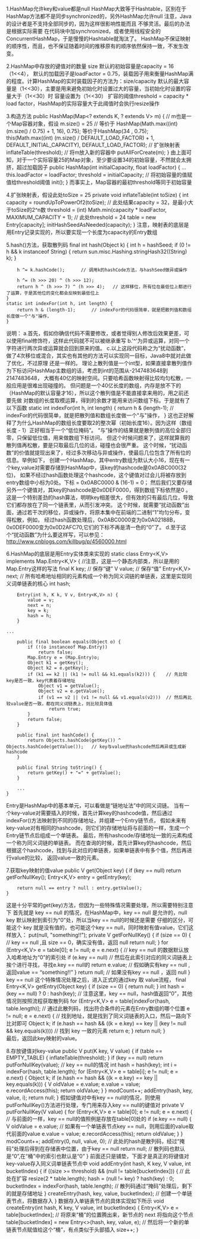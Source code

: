 1.HashMap允许key和value都是null
  HashMap大致等于Hashtable，区别在于HashMap方法都不是同步synchronized的，另外HashMap允许null
    注意，Java的设计者是不支持全部同步的，因为这样很影响性能而且 不够灵活。最后的办法是根据实际需要
    在代码块中加synchronized，或者使用线程安全的ConcurrentHashMap，于是慢慢的Hashtable就淘汰了。
  HashMap不保证映射的顺序性，而且，也不保证随着时间的推移原有的顺序依然保持一致，不发生改变。


2.HashMap中存放的键值对的数量 size
  默认的初始容量是capacity = 16（1<<4），
  默认的加载因子是loadFactor = 0.75，装载因子用来衡量HashMap满的程度。计算HashMap的实时装载因子的方法为：size/capacity
  默认的最大容量是（1<<30），主要是用来避免初始化时设置过大的容量，当初始化时设置的容量大于（1<<30）时
    容量设置为（1<<30）
  扩容的阈值threshold = capacity * load factor，HashMap的实际容量大于此阈值时会执行resize操作


3.构造方法
    public HashMap(Map<? extends K, ? extends V> m) {	// m也是一个Map容器对象，假设 m.size() = 25
	// 等价于 HashMap(Math.max((int) (m.size() / 0.75) + 1, 16), 0.75); 等价于HashMap(34 , 0.75);
        this(Math.max((int) (m.size() / DEFAULT_LOAD_FACTOR) + 1, DEFAULT_INITIAL_CAPACITY), DEFAULT_LOAD_FACTOR);
	// 扩张映射表
        inflateTable(threshold);
	// 将m放入新的容器中
        putAllForCreate(m);
    }
  由上面可知，对于一个实际容量25的Map对象，至少要设置34的初始容量，不然就会太拥挤，超过加载因子
    public HashMap(int initialCapacity, float loadFactor) {
        ...
        this.loadFactor = loadFactor;
        threshold = initialCapacity; 	// 将初始容量的值赋值给threshold阈值
        init();
    }
  而事实上，Map容器的最初threshold等同于初始容量


4.扩张映射表，假设此处toSize = 25
    private void inflateTable(int toSize) {
        int capacity = roundUpToPowerOf2(toSize);			// 此处结果capacity = 32，是最小大于toSize的2^n数
        threshold = (int) Math.min(capacity * loadFactor, MAXIMUM_CAPACITY + 1);	// 此处threshold = 24
        table = new Entry[capacity];
        initHashSeedAsNeeded(capacity);
    }
  注意，映射表的底层是用Entry记录实现的，所以要实现一个长度为capacity的Entry数组


5.hash()方法，获取散列码
    final int hash(Object k) {
        int h = hashSeed;
        if (0 != h && k instanceof String) {
            return sun.misc.Hashing.stringHash32((String) k);
        }

        h ^= k.hashCode();		// 调用k的hashCode方法，与hashSeed做异或操作

        h ^= (h >>> 20) ^ (h >>> 12);	
        return h ^ (h >>> 7) ^ (h >>> 4);	// 这样移位，所有位在最低位上都进行了运算，于是其他位的变化都会反映到最低位上
    }
    static int indexFor(int h, int length) {
        return h & (length-1);		// indexFor的代码很简单，就是把散列值和数组长度做一个"与"操作，
    }
  说明：
    a.首先，假如你确信代码不需要修改，或者觉得别人修改后效果更差，可以使用final修饰符，这样此代码就不可以被继承重写
    b.'^'为异或运算，对同一个字符进行两次异或运算就会回到原来的值。
    c.以上这段代码称之为“扰动函数”，做了4次移位或混合，其实也有其他的方法可以实现同一目标，Java8中就对此做了优化，不过原理
      还是一样的。
      理论上散列值是一个int型，如果直接拿散列值作为下标访问HashMap主数组的话，考虑到int的范围从-2147483648到2147483648，
      大概有40亿的映射空间。只要哈希函数映射得比较均匀松散，一般应用是很难出现碰撞的。
      但问题是一个40亿长度的数组，内存是放不下的（HashMap的默认容量才16），所以这个散列值是不能直接拿来用的，用之前还要先做
      对数组的长度取模运算，得到的余数才能用来访问数组下标。于是就有了以下函数
 	static int indexFor(int h, int length) {
        	return h & (length-1);		// indexFor的代码很简单，就是把散列值和数组长度做一个"与"操作，
    	}
      这也正好解释了为什么HashMap的数组长度要取2的整次幂（初始长度16）。因为这样（数组长度 - 1）正好相当于一个“低位掩码”。
      “与”操作的结果就是散列值的高位全部归零，只保留低位值，用来做数组下标访问。
      但这个时候问题来了，这样就算我的散列值再松散，要是只取最后几位的话，碰撞也会很严重。
      这个时候，“扰动函数”的价值就提现出来了，经过多次移动与异或操作，使最后几位包含了所有位的信息。举例如下，
	创建一个HashMap，其中entry数组为默认大小16，现在有一个key,value对需要存储到HashMap中，该key的hashcode是0x0ABC000(32位)，
	如果不经过hash函数处理这个hashcode，这个键值对过会儿将被存放到entry数组中小标为0处。下标 = 0x0ABC0000 & (16-1) = 0；
	然后我们又要存储另外一个键值对，其key的hashcode是0x0DEF0000，得到数组下标依然是0 。
	这是一个特别差劲的hash算法，明明key相差很大，但有效的只有最后几位，导致它们都存放在了同一个链表里，从而引发冲突。
	这个时候，就需要“扰动函数”出面，通过若干次的移位，异或操作，将原本集中在前端的二进制“1”均匀分布，变得松散，例如，
	经过hash函数处理后，0x0ABC0000变为0x0A02188B，0x0DEF0000变为0x0D2AFC70,它们的下标不再是清一色的“0”了。
    d.至于这个“扰动函数”为什么要这样写，可以参见：
	http://www.cnblogs.com/killbug/p/4560000.html


6.HashMap的底层是用Entry实体类来实现的
    static class Entry<K,V> implements Map.Entry<K,V> {		//注意，这是一个静态内部类，所以是用的Map.Entry这样的写法
        final K key;		// 保存“键”
        V value;		// 保存“值”
        Entry<K,V> next;	// 所有哈希地址相同的元素构成一个称为同义词链的单链表，这里是实现同义词单链表的核心
        int hash;

        Entry(int h, K k, V v, Entry<K,V> n) {
            value = v;
            next = n;
            key = k;
            hash = h;
        }

	...

        public final boolean equals(Object o) {
            if (!(o instanceof Map.Entry))
                return false;
            Map.Entry e = (Map.Entry)o;
            Object k1 = getKey();
            Object k2 = e.getKey();
            if (k1 == k2 || (k1 != null && k1.equals(k2))) {	// 先比较key是否一致，key代表着存储地址
                Object v1 = getValue();
                Object v2 = e.getValue();
                if (v1 == v2 || (v1 != null && v1.equals(v2)))	// 然后再比较value是否一致，都在同义词链表上，则比较具体值
                    return true;
            }
            return false;
        }

        public final int hashCode() {
            return Objects.hashCode(getKey()) ^ Objects.hashCode(getValue());	// key与value的hashcode然后再异或生成新hashcode
        }

        public final String toString() {
            return getKey() + "=" + getValue();
        }

        ...
    }
  Entry是HashMap中的基本单元，可以看做是“链地址法”中的同义词链。
  当有一个key-value对需要插入的时候，首先计算key的hashcode值，然后通过indexFor()方法映射到不同的存储地址，并组建一个Entry链节点，
  假如未来有key-value对有相同的hashcode，则它们的存储地址将与前面的一样，生成一个Entry链节点后组成一个单链表。
  最后，所有hashcode/存储地址一致的元素构成一个称为同义词链的单链表。
  而在查询的时候，首先计算key的hashcode，然后根据这个hashcode，找到与此对应的单链表，如果单链表中有多个值，然后再进行value的比较，
  返回value一致的元素。


7.获取key映射的值value
    public V get(Object key) {
        if (key == null)
            return getForNullKey();
        Entry<K,V> entry = getEntry(key);

        return null == entry ? null : entry.getValue();
    }
  这是十分平常的get(key)方法，但因为一些特殊情况需要处理，所以需要特别注意下
  首先就是 key == null 的情况，在HashMap中，key == null 是允许的，null key 默认映射到索引为“0”处，所以当key == null的时候还是需要
  仔细的区分，可能这个 key 就是没有值的，也可能这个key == null，同时映射有值value，它们这样放入： put(null, "something!!");
    private V getForNullKey() {
        if (size == 0) {		// key == null ,且 size == 0，确实没有值，返回 null
            return null;
        }
        for (Entry<K,V> e = table[0]; e != null; e = e.next) {	// key == null 的数据默认放入哈希地址为“0”的索引处
            if (e.key == null)					// 然后在此索引对应的同义词链表上挨个进行寻找，寻找e.key == null的
                return e.value;				// 假如确实有key == null ,返回value == “something!!”
        }
        return null;					// 如果没有key == null ，返回 null
    }
  key == null 这个特殊情况处理之后，进入正式的通过key 取 value流程，
    final Entry<K,V> getEntry(Object key) {
        if (size == 0) {
            return null;
        }
        int hash = (key == null) ? 0 : hash(key);	// 注意这里，key == null，hash值返回“0”，其他情况则按照流程获取散列码
        for (Entry<K,V> e = table[indexFor(hash, table.length)];	// 通过此散列码，找出符合条件的元素在Entry数组的哪个位置
             e != null;
             e = e.next) {		// 找到地址，就是找到了同义词链表的入口，然后一路向下比对即可
            Object k;
            if (e.hash == hash &&
                ((k = e.key) == key || (key != null && key.equals(k))))		// 找到 key 一致的元素
                return e;
        }
        return null;
    }	
  最后，返回此key映射的value。	



8.存放键值对key-value
    public V put(K key, V value) {
        if (table == EMPTY_TABLE) {
            inflateTable(threshold);
        }
        if (key == null)
            return putForNullKey(value);	// key == null的情况
        int hash = hash(key);
        int i = indexFor(hash, table.length);
        for (Entry<K,V> e = table[i]; e != null; e = e.next) {
            Object k;
            if (e.hash == hash && ((k = e.key) == key || key.equals(k))) {
                V oldValue = e.value;
                e.value = value;
                e.recordAccess(this);
                return oldValue;
            }
        }
        modCount++;
        addEntry(hash, key, value, i);
        return null;
    }
  假如键值对中有key == null的情况，则使用putForNullKey()方法进行处理，专门用来存入key == null的键值对
    private V putForNullKey(V value) {
        for (Entry<K,V> e = table[0]; e != null; e = e.next) {	// 与前面的一样，key == null的值照例是存放在table[0]处的
            if (e.key == null) {		
                V oldValue = e.value;		// 如果有一个单链表节点key == null，则用后面的value取代前面的value
                e.value = value;
                e.recordAccess(this);
                return oldValue;
            }
        }
        modCount++;
        addEntry(0, null, value, 0);		// 此处的hash是散列码，经过“掩码”处理后得到在存储表中位置，由于key == null
        return null;				// 散列码也默认是“0”,在“桶”中的索引也默认是“0”
    }
  前面还只是铺垫，下面才是真正的将键值对key-value存入同义词单链表节点中
    void addEntry(int hash, K key, V value, int bucketIndex) {
        if ((size >= threshold) && (null != table[bucketIndex])) {	// 此处在扩容
            resize(2 * table.length);
            hash = (null != key) ? hash(key) : 0;
            bucketIndex = indexFor(hash, table.length);		// 散列码通过“掩码”处理后，剩下的就是存储地址
        }
        createEntry(hash, key, value, bucketIndex);		// 创建一个单链表节点，将数据存入
    }
  数据存入单链表节点的具体实现如下所示
    void createEntry(int hash, K key, V value, int bucketIndex) {
        Entry<K,V> e = table[bucketIndex];			// 将原来“桶”的位置腾出来，新节点的 next 将指向这个节点
        table[bucketIndex] = new Entry<>(hash, key, value, e);	// 然后将一个新的单链表节点赋值给这个“桶”，有点类似于头部插入
        size++;
    }
